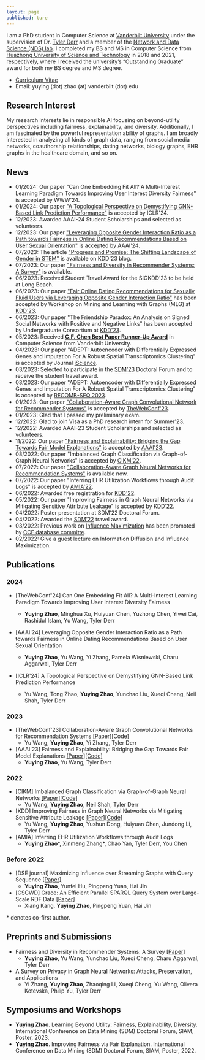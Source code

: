 ```yaml
---
layout: page
published: ture
---
```


I am a PhD student in Computer Science at [Vanderbilt University](https://www.vanderbilt.edu/) under the supervision of Dr. [Tyler Derr](https://tylersnetwork.github.io/) and a member of the [Network and Data Science (NDS) lab](https://nds-vu.github.io/). I completed my BS and MS in Computer Science from [Huazhong University of Science and Technology](https://www.hust.edu.cn/) in 2018 and 2021, respectively, where I received the university’s “Outstanding Graduate” award for both my BS degree and MS degree.

- [Curriculum Vitae](https://yuyingzhao.github.io/CV.pdf)
- Email: yuying (dot) zhao (at) vanderbilt (dot) edu

## **Research Interest**
My research interests lie in responsible AI focusing on beyond-utility perspectives including fairness, explainability, and diversity. Additionally, I am fascinated by the powerful representation ability of graphs. I am broadly interested in analyzing all kinds of graph data, ranging from social media networks, coauthorship relationships, dating networks, biology graphs, EHR graphs in the healthcare domain, and so on.

<!-- My research interests lie in the interface of Machine Learning and Graph Mining with specific focuses on: Fairness-aware Graph Neural Networks, Explainable Graph Neural Networks. I am fascinated by the powerful representation ability of graphs. I am broadly interested in analyzing all kinds of graph data, ranging from social media networks, coauthorship relationships, biology graphs, EHR graphs in the healthcare domain, and so on.-->

<!-- My current research focus is dynamic graph learning. I have conducted research on influence maximization and plan to use machine learning techniques to further explore this field. Instead of focusing on the theoretical guarantee, I hope to see what other interesting patterns and contents can be driven from the diffusion process to better understand human behavior. For example, learn how the influence between two individuals might change. -->

## **News**
- 01/2024: Our paper "Can One Embedding Fit All? A Multi-Interest Learning Paradigm Towards Improving User Interest Diversity Fairness" is accepted by WWW'24.
- 01/2024: Our paper ["A Topological Perspective on Demystifying GNN-Based Link Prediction Performance"](https://arxiv.org/abs/2310.04612) is accepted by ICLR'24.
- 12/2023: Awarded AAAI-24 Student Scholarships and selected as volunteers.
- 12/2023: Our paper ["Leveraging Opposite Gender Interaction Ratio as a Path towards Fairness in Online Dating Recommendations Based on User Sexual Orientation"](https://arxiv.org/abs/2402.12541) is accepted by AAAI'24.
- 07/2023: The article ["Progress and Promise: The Shifting Landscape of Gender in STEM"](https://kdd.org/kdd2023/blog-changes-women-in-stem/) is available on KDD'23 blog.
- 07/2023: Our paper ["Fairness and Diversity in Recommender Systems: A Survey"](https://arxiv.org/abs/2307.04644) is available.
- 06/2023: Received Student Travel Award for the SIGKDD’23 to be held at Long Beach.
- 06/2023: Our paper ["Fair Online Dating Recommendations for Sexually Fluid Users via Leveraging Opposite Gender Interaction Ratio"](http://www.mlgworkshop.org/2023/papers/MLG__KDD_2023_paper_22.pdf) has been accepted by Workshop on Mining and Learning with Graphs (MLG) at [KDD'23](https://kdd.org/kdd2023/).
- 06/2023: Our paper "The Friendship Paradox: An Analysis on Signed Social Networks with Positive and Negative Links" has been accepted by Undergraduate Consortium at [KDD'23](https://kdd.org/kdd2023/).
- 05/2023: Received [**C.F. Chen Best Paper Runner-Up Award**](https://engineering.vanderbilt.edu/ece/Graduate/best-paper.php) in Computer Science from Vanderbilt University.
- 04/2023: Our paper "ADEPT: Autoencoder with Differentially Expressed Genes and Imputation For A Robust Spatial Transcriptomics Clustering" is accepted by Journal [iScience](https://www.cell.com/iscience/home).
- 03/2023: Selected to participate in the [SDM’23](https://www.siam.org/conferences/cm/conference/sdm23) Doctoral Forum and to receive the student travel award.
- 03/2023: Our paper "ADEPT: Autoencoder with Differentially Expressed Genes and Imputation For A Robust Spatial Transcriptomics Clustering" is accepted by [RECOMB-SEQ 2023](https://recomb-seq.github.io/).
- 01/2023: Our paper ["Collaboration-Aware Graph Convolutional Network for Recommender Systems"](https://arxiv.org/abs/2207.06221) is accepted by [TheWebConf'23](https://www2023.thewebconf.org/).
- 01/2023: Glad that I passed my preliminary exam.
- 12/2022: Glad to join Visa as a PhD research intern for Summer'23.
- 12/2022: Awarded AAAI-23 Student Scholarships and selected as volunteers.
- 11/2022: Our paper ["Fairness and Explainability: Bridging the Gap Towards Fair Model Explanations"](https://arxiv.org/abs/2212.03840) is accepted by [AAAI'23](https://aaai.org/Conferences/AAAI-23/).
- 08/2022: Our paper "Imbalanced Graph Classification via Graph-of-Graph Neural Networks" is accepted by [CIKM'22](https://www.cikm2022.org/).
- 07/2022: Our paper ["Collaboration-Aware Graph Neural Networks for Recommendation Systems"](https://arxiv.org/abs/2207.06221) is available now.
- 07/2022: Our paper "Inferring EHR Utilization Workflows through Audit Logs" is accepted by [AMIA'22](https://amia.org/education-events/amia-2022-annual-symposium/calls-participation).
- 06/2022: Awarded free registration for [KDD'22](https://kdd.org/kdd2022/).
- 05/2022: Our paper "Improving Fairness in Graph Neural Networks via Mitigating Sensitive Attribute Leakage" is accepted by [KDD’22](https://kdd.org/kdd2022/).
- 04/2022: Poster presentation at SDM’22 Doctoral Forum.
- 04/2022: Awarded the [SDM’22](https://www.siam.org/conferences/cm/conference/sdm22) travel award.
- 03/2022: Previous work on [Influence Maximization](https://link.springer.com/article/10.1007/s41019-021-00158-0) has been promoted by [CCF database committe](https://mp.weixin.qq.com/s/avdvZzx3nZM01dDIurLwjA).
- 02/2022: Give a guest lecture on Information Diffusion and Influence Maximization.

<!-- 12/2021: Preprint ["Imbalanced Graph Classification via Graph-of-Graph Neural Networks"](https://arxiv.org/abs/2112.00238#).
- 07/2021: Awarded free conference registration by [ICML 2021](https://icml.cc/).
- 05/2021: Awarded the title of "Outstanding Graduate" of Huazhong University of Science and Technology.
- 05/2021: Accepted by the [ICWSM-21 Scholarship Program](https://www.icwsm.org/2021/index.html).
- 04/2021: Our paper "Maximizing Influence over Streaming Graphs with Query Sequence" is accepted by [DSE journal](https://www.springer.com/journal/41019). 
- 03/2021: Awarded an IBM Fellowship. -->

## **Publications**
### 2024
- [TheWebConf'24] Can One Embedding Fit All? A Multi-Interest Learning Paradigm Towards Improving User Interest Diversity Fairness
  - **Yuying Zhao**, Minghua Xu, Huiyuan Chen, Yuzhong Chen, Yiwei Cai, Rashidul Islam, Yu Wang, Tyler Derr
 
- [AAAI'24] Leveraging Opposite Gender Interaction Ratio as a Path towards Fairness in Online Dating Recommendations Based on User Sexual Orientation
  - **Yuying Zhao**, Yu Wang, Yi Zhang, Pamela Wisniewski, Charu Aggarwal, Tyler Derr

- [ICLR'24] A Topological Perspective on Demystifying GNN-Based Link Prediction Performance
  - Yu Wang, Tong Zhao, **Yuying Zhao**, Yunchao Liu, Xueqi Cheng, Neil Shah, Tyler Derr

### 2023
- [TheWebConf'23] Collaboration-Aware Graph Convolutional Networks for Recommendation Systems [\[Paper\]](https://arxiv.org/abs/2207.06221)[\[Code\]](https://github.com/YuWVandy/CAGCN)
  - Yu Wang, **Yuying Zhao**, Yi Zhang, Tyler Derr
- [AAAI'23] Fairness and Explainability: Bridging the Gap Towards Fair Model Explanations [\[Paper\]](https://arxiv.org/abs/2212.03840)[\[Code\]](https://github.com/YuyingZhao/FairExplanations-CFA)
  - **Yuying Zhao**, Yu Wang, Tyler Derr

### 2022
- [CIKM] Imbalanced Graph Classification via Graph-of-Graph Neural Networks [\[Paper\]](https://arxiv.org/abs/2112.00238#)[\[Code\]](https://github.com/YuWVandy/G2GNN)
  - Yu Wang, **Yuying Zhao**, Neil Shah, Tyler Derr
- [KDD] Improving Fairness in Graph Neural Networks via Mitigating Sensitive Attribute Leakage [\[Paper\]](https://arxiv.org/pdf/2206.03426.pdf)[\[Code\]](https://github.com/YuWVandy/FairVGNN)
  - Yu Wang, **Yuying Zhao**, Yushun Dong, Huiyuan Chen, Jundong Li, Tyler Derr
- [AMIA] Inferring EHR Utilization Workflows through Audit Logs
  - **Yuying Zhao**\*, Xinmeng Zhang\*, Chao Yan, Tyler Derr, You Chen

### Before 2022
- [DSE journal] Maximizing Influence over Streaming Graphs with Query Sequence [\[Paper\]](https://link.springer.com/article/10.1007/s41019-021-00158-0)
  - **Yuying Zhao**, Yunfei Hu, Pingpeng Yuan, Hai Jin
- [CSCWD] Grace: An Efficient Parallel SPARQL Query System over Large-Scale RDF Data [\[Paper\]](https://ieeexplore.ieee.org/document/9437674)
  - Xiang Kang, **Yuying Zhao**, Pingpeng Yuan, Hai Jin

\* denotes co-first author.

## **Preprints and Submissions**
- Fairness and Diversity in Recommender Systems: A Survey [\[Paper\]](https://arxiv.org/abs/2307.04644)
  - **Yuying Zhao**, Yu Wang, Yunchao Liu, Xueqi Cheng, Charu Aggarwal, Tyler Derr
- A Survey on Privacy in Graph Neural Networks: Attacks, Preservation, and Applications
  - Yi Zhang, **Yuying Zhao**, Zhaoqing Li, Xueqi Cheng, Yu Wang, Olivera Kotevska, Philip Yu, Tyler Derr

## **Symposiums and Workshops**
- **Yuying Zhao**. Learning Beyond Utility: Fairness, Explainability, Diversity. International Conference on Data Mining (SDM) Doctoral Forum, SIAM, Poster, 2023.
- **Yuying Zhao**. Improving Fairness via Fair Explanation. International Conference on Data Mining (SDM) Doctoral Forum, SIAM, Poster, 2022.

